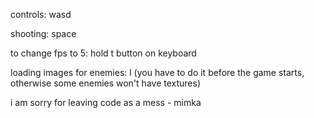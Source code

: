 controls: wasd


shooting: space


to change fps to 5: hold t button on keyboard


loading images for enemies: l (you have to do it before the game starts, otherwise some enemies won't have textures)

i am sorry for leaving code as a mess - mimka
